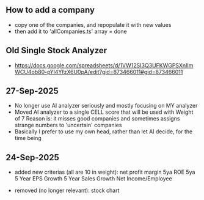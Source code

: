 ## How to add a company
- copy one of the companies, and repopulate it with new values
- then add it to 'allCompanies.ts' array = done


## Old Single Stock Analyzer
- https://docs.google.com/spreadsheets/d/1VW12SI3Q3UFKWGPSXnIImWCU4ob80-pYl4YfzX6U0pA/edit?gid=873466011#gid=873466011


## 27-Sep-2025
- No longer use AI analyzer seriously and mostly focusing on MY analyzer
- Moved AI analyzer to a single CELL score that will be used with Weight of 7
    Reason is: it misses good companies and sometimes assigns strange numbers to 'uncertain' companies
- Basically I prefer to use my own head, rather than let AI decide, for the time being



## 24-Sep-2025
- added new criterias (all are 10 in weight):
    net profit margin 5ya
    ROE 5ya
    5 Year EPS Growth
    5 Year Sales Growth
    Net Income/Employee

- removed (no longer relevant):
    stock chart
